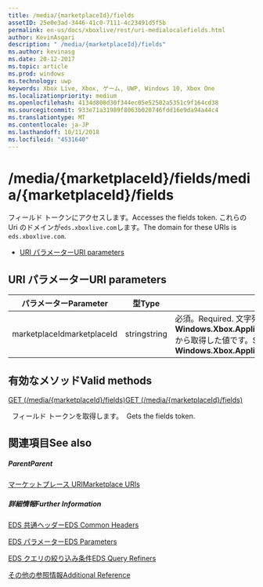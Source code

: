 ```yaml
---
title: /media/{marketplaceId}/fields
assetID: 25e0e3ad-3446-41c0-7111-4c23491d5f5b
permalink: en-us/docs/xboxlive/rest/uri-medialocalefields.html
author: KevinAsgari
description: " /media/{marketplaceId}/fields"
ms.author: kevinasg
ms.date: 20-12-2017
ms.topic: article
ms.prod: windows
ms.technology: uwp
keywords: Xbox Live, Xbox, ゲーム, UWP, Windows 10, Xbox One
ms.localizationpriority: medium
ms.openlocfilehash: 4134d808d30f344ec05e52502a5351c9f164cd38
ms.sourcegitcommit: 933e71a31989f8063b020746fdd16e9da94a44c4
ms.translationtype: MT
ms.contentlocale: ja-JP
ms.lasthandoff: 10/11/2018
ms.locfileid: "4531640"
---
```

# <a name="mediamarketplaceidfields"></a><span data-ttu-id="f1e0a-104">/media/{marketplaceId}/fields</span><span class="sxs-lookup"><span data-stu-id="f1e0a-104">/media/{marketplaceId}/fields</span></span>
<span data-ttu-id="f1e0a-105">フィールド トークンにアクセスします。</span><span class="sxs-lookup"><span data-stu-id="f1e0a-105">Accesses the fields token.</span></span> <span data-ttu-id="f1e0a-106">これらの Uri のドメインが`eds.xboxlive.com`します。</span><span class="sxs-lookup"><span data-stu-id="f1e0a-106">The domain for these URIs is `eds.xboxlive.com`.</span></span>
 
  * [<span data-ttu-id="f1e0a-107">URI パラメーター</span><span class="sxs-lookup"><span data-stu-id="f1e0a-107">URI parameters</span></span>](#ID4EV)
 
<a id="ID4EV"></a>

 
## <a name="uri-parameters"></a><span data-ttu-id="f1e0a-108">URI パラメーター</span><span class="sxs-lookup"><span data-stu-id="f1e0a-108">URI parameters</span></span>
 
| <span data-ttu-id="f1e0a-109">パラメーター</span><span class="sxs-lookup"><span data-stu-id="f1e0a-109">Parameter</span></span>| <span data-ttu-id="f1e0a-110">型</span><span class="sxs-lookup"><span data-stu-id="f1e0a-110">Type</span></span>| <span data-ttu-id="f1e0a-111">説明</span><span class="sxs-lookup"><span data-stu-id="f1e0a-111">Description</span></span>| 
| --- | --- | --- | 
| <span data-ttu-id="f1e0a-112">marketplaceId</span><span class="sxs-lookup"><span data-stu-id="f1e0a-112">marketplaceId</span></span>| <span data-ttu-id="f1e0a-113">string</span><span class="sxs-lookup"><span data-stu-id="f1e0a-113">string</span></span>| <span data-ttu-id="f1e0a-114">必須。</span><span class="sxs-lookup"><span data-stu-id="f1e0a-114">Required.</span></span> <span data-ttu-id="f1e0a-115">文字列<b>Windows.Xbox.ApplicationModel.Store.Configuration.MarketplaceId</b>から取得した値です。</span><span class="sxs-lookup"><span data-stu-id="f1e0a-115">String value obtained from the <b>Windows.Xbox.ApplicationModel.Store.Configuration.MarketplaceId</b>.</span></span>| 
  
<a id="ID4EUB"></a>

 
## <a name="valid-methods"></a><span data-ttu-id="f1e0a-116">有効なメソッド</span><span class="sxs-lookup"><span data-stu-id="f1e0a-116">Valid methods</span></span>

[<span data-ttu-id="f1e0a-117">GET (/media/{marketplaceId}/fields)</span><span class="sxs-lookup"><span data-stu-id="f1e0a-117">GET (/media/{marketplaceId}/fields)</span></span>](uri-medialocalefieldsget.md)

<span data-ttu-id="f1e0a-118">&nbsp;&nbsp;フィールド トークンを取得します。</span><span class="sxs-lookup"><span data-stu-id="f1e0a-118">&nbsp;&nbsp;Gets the fields token.</span></span>
 
<a id="ID4E5B"></a>

 
## <a name="see-also"></a><span data-ttu-id="f1e0a-119">関連項目</span><span class="sxs-lookup"><span data-stu-id="f1e0a-119">See also</span></span>
 
<a id="ID4EAC"></a>

 
##### <a name="parent"></a><span data-ttu-id="f1e0a-120">Parent</span><span class="sxs-lookup"><span data-stu-id="f1e0a-120">Parent</span></span> 

[<span data-ttu-id="f1e0a-121">マーケットプレース URI</span><span class="sxs-lookup"><span data-stu-id="f1e0a-121">Marketplace URIs</span></span>](atoc-reference-marketplace.md)

  
<a id="ID4EKC"></a>

 
##### <a name="further-information"></a><span data-ttu-id="f1e0a-122">詳細情報</span><span class="sxs-lookup"><span data-stu-id="f1e0a-122">Further Information</span></span> 

[<span data-ttu-id="f1e0a-123">EDS 共通ヘッダー</span><span class="sxs-lookup"><span data-stu-id="f1e0a-123">EDS Common Headers</span></span>](../../additional/edscommonheaders.md)

 [<span data-ttu-id="f1e0a-124">EDS パラメーター</span><span class="sxs-lookup"><span data-stu-id="f1e0a-124">EDS Parameters</span></span>](../../additional/edsparameters.md)

 [<span data-ttu-id="f1e0a-125">EDS クエリの絞り込み条件</span><span class="sxs-lookup"><span data-stu-id="f1e0a-125">EDS Query Refiners</span></span>](../../additional/edsqueryrefiners.md)

 [<span data-ttu-id="f1e0a-126">その他の参照情報</span><span class="sxs-lookup"><span data-stu-id="f1e0a-126">Additional Reference</span></span>](../../additional/atoc-xboxlivews-reference-additional.md)

   